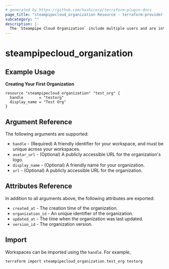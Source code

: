 ```yaml
---
# generated by https://github.com/hashicorp/terraform-plugin-docs
page_title: "steampipecloud_organization Resource - terraform-provider-steampipecloud"
subcategory: ""
description: |-
  The `Steampipe Cloud Organization` include multiple users and are intended for organizations to collaborate and share workspaces and connections.
---
```


# steampipecloud_organization

## Example Usage

**Creating Your First Organization**

```hcl
resource "steampipecloud_organization" "test_org" {
  handle       = "testorg"
  display_name = "Test Org"
}
```

## Argument Reference

The following arguments are supported:

- `handle` - (Required) A friendly identifier for your workspace, and must be unique across your workspaces.
- `avatar_url` - (Optional) A publicly accessible URL for the organization's logo.
- `display_name` - (Optional) A friendly name for your organization.
- `url` - (Optional) A publicly accessible URL for the organization.

## Attributes Reference

In addition to all arguments above, the following attributes are exported:

- `created_at` - The creation time of the organization.
- `organization_id` - An unique identifier of the organization.
- `updated_at` - The time when the organization was last updated.
- `version_id` - The organization version.

## Import

Workspaces can be imported using the `handle`. For example,

```sh
terraform import steampipecloud_organization.test_org testorg
```
